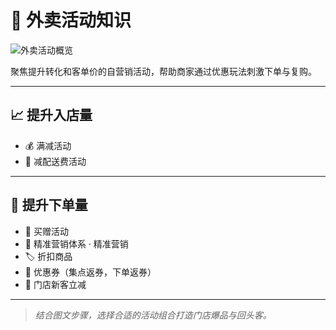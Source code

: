 # 🚀 外卖活动知识

![外卖活动概览](/inline/waimai-activities-overview.png)

聚焦提升转化和客单价的自营销活动，帮助商家通过优惠玩法刺激下单与复购。

------

## 📈 提升入店量

- 💰 满减活动
- 🚚 减配送费活动

------

## 🛒 提升下单量

- 🎁 买赠活动
- 🎯 精准营销体系 · 精准营销
- 🏷️ 折扣商品
- 🎫 优惠券（集点返券，下单返券）
- 🌟 门店新客立减

------

> *结合图文步骤，选择合适的活动组合打造门店爆品与回头客。*
